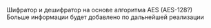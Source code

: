 Шифратор и дешифратор на основе алгоритма AES (AES-128?)  
Больше информации будет добавлено по дальнейшей реализации